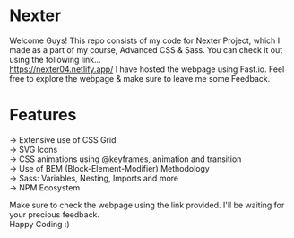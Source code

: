 # Nexter
Welcome Guys! This repo consists of my code for Nexter Project, which I made as a part of my course, Advanced CSS & Sass. You can check it out using the following link...  
https://nexter04.netlify.app/
I have hosted the webpage using Fast.io. Feel free to explore the webpage & make sure to leave me some Feedback.  
# Features
-> Extensive use of CSS Grid  
-> SVG Icons  
-> CSS animations using @keyframes, animation and transition  
-> Use of BEM (Block-Element-Modifier) Methodology  
-> Sass: Variables, Nesting, Imports and more  
-> NPM Ecosystem  

Make sure to check the webpage using the link provided. I'll be waiting for your precious feedback.  
Happy Coding :)

